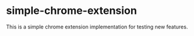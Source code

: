 # simple-chrome-extension
This is a simple chrome extension implementation for testing new features.
